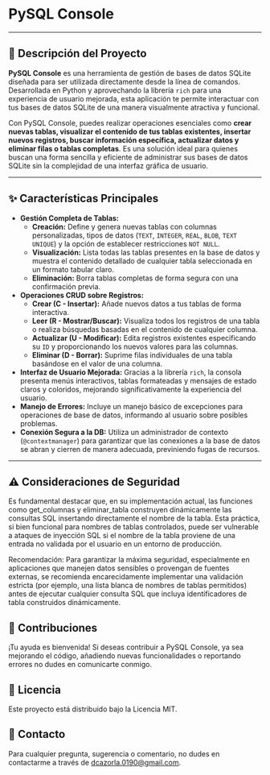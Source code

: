 # PySQL Console

---

## 📄 Descripción del Proyecto

**PySQL Console** es una herramienta de gestión de bases de datos SQLite diseñada para ser utilizada directamente desde la línea de comandos. Desarrollada en Python y aprovechando la librería `rich` para una experiencia de usuario mejorada, esta aplicación te permite interactuar con tus bases de datos SQLite de una manera visualmente atractiva y funcional.

Con PySQL Console, puedes realizar operaciones esenciales como **crear nuevas tablas, visualizar el contenido de tus tablas existentes, insertar nuevos registros, buscar información específica, actualizar datos y eliminar filas o tablas completas**. Es una solución ideal para quienes buscan una forma sencilla y eficiente de administrar sus bases de datos SQLite sin la complejidad de una interfaz gráfica de usuario.

---

## ✨ Características Principales

* **Gestión Completa de Tablas:**
    * **Creación:** Define y genera nuevas tablas con columnas personalizadas, tipos de datos (`TEXT`, `INTEGER`, `REAL`, `BLOB`, `TEXT UNIQUE`) y la opción de establecer restricciones `NOT NULL`.
    * **Visualización:** Lista todas las tablas presentes en la base de datos y muestra el contenido detallado de cualquier tabla seleccionada en un formato tabular claro.
    * **Eliminación:** Borra tablas completas de forma segura con una confirmación previa.
* **Operaciones CRUD sobre Registros:**
    * **Crear (C - Insertar):** Añade nuevos datos a tus tablas de forma interactiva.
    * **Leer (R - Mostrar/Buscar):** Visualiza todos los registros de una tabla o realiza búsquedas basadas en el contenido de cualquier columna.
    * **Actualizar (U - Modificar):** Edita registros existentes especificando su `ID` y proporcionando los nuevos valores para las columnas.
    * **Eliminar (D - Borrar):** Suprime filas individuales de una tabla basándose en el valor de una columna.
* **Interfaz de Usuario Mejorada:** Gracias a la librería `rich`, la consola presenta menús interactivos, tablas formateadas y mensajes de estado claros y coloridos, mejorando significativamente la experiencia del usuario.
* **Manejo de Errores:** Incluye un manejo básico de excepciones para operaciones de base de datos, informando al usuario sobre posibles problemas.
* **Conexión Segura a la DB:** Utiliza un administrador de contexto (`@contextmanager`) para garantizar que las conexiones a la base de datos se abran y cierren de manera adecuada, previniendo fugas de recursos.

---


## ⚠️ Consideraciones de Seguridad
Es fundamental destacar que, en su implementación actual, las funciones como get_columnas y eliminar_tabla construyen dinámicamente las consultas SQL insertando directamente el nombre de la tabla. Esta práctica, si bien funcional para nombres de tablas controlados, puede ser vulnerable a ataques de inyección SQL si el nombre de la tabla proviene de una entrada no validada por el usuario en un entorno de producción.

Recomendación: Para garantizar la máxima seguridad, especialmente en aplicaciones que manejen datos sensibles o provengan de fuentes externas, se recomienda encarecidamente implementar una validación estricta (por ejemplo, una lista blanca de nombres de tablas permitidos) antes de ejecutar cualquier consulta SQL que incluya identificadores de tabla construidos dinámicamente.

## 🤝 Contribuciones
¡Tu ayuda es bienvenida! Si deseas contribuir a PySQL Console, ya sea mejorando el código, añadiendo nuevas funcionalidades o reportando errores no dudes en comunicarte conmigo.

## 📄 Licencia
Este proyecto está distribuido bajo la Licencia MIT.

## 📧 Contacto
Para cualquier pregunta, sugerencia o comentario, no dudes en contactarme a través de dcazorla.0190@gmail.com.
